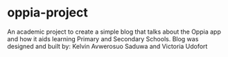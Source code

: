 # oppia-project

An academic project to create a simple blog that talks about the Oppia app and how it aids learning Primary and Secondary Schools.
Blog was designed and built by: Kelvin Avwerosuo Saduwa and Victoria Udofort
